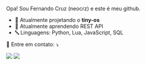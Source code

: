 Opa! Sou Fernando Cruz (neocrz) e este é meu github.

- 🔭 Atualmente projetando o **tiny-os**
- 🌱 Atualmente aprendendo REST API
- 🔤 Linguagens: Python, Lua, JavaScript, SQL

💌 Entre em contato: ⤵️

  <a href="mailto:fernandogomescruz@gmail.com" alt="Gmail">
  <img src="https://img.shields.io/badge/-Gmail-FF0000?style=flat-square&labelColor=FF0000&logo=gmail&logoColor=white" /></a>

  <a href="https://www.linkedin.com/in/fegcruz" alt="LinkedIn">
  <img src="https://img.shields.io/badge/-Linkedin-0e76a8?style=flat-square&logo=Linkedin&logoColor=white" /></a>


